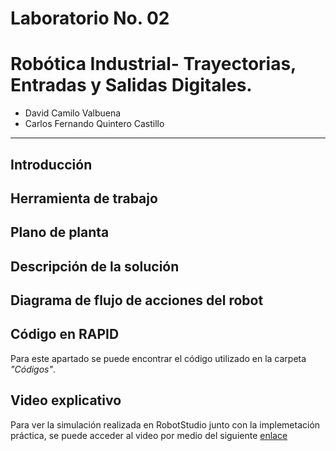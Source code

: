 # Laboratorio No. 02
# Robótica Industrial- Trayectorias, Entradas y Salidas Digitales.

* David Camilo Valbuena
* Carlos Fernando Quintero Castillo
---

## Introducción 
## Herramienta de trabajo
## Plano de planta
## Descripción de la solución 
## Diagrama de flujo de acciones del robot
## Código en RAPID

Para este apartado se puede encontrar el código utilizado en la carpeta *"Códigos"*.

## Video explicativo

Para ver la simulación realizada en RobotStudio junto con la implemetación práctica, se puede acceder al video por medio del siguiente [enlace](link)